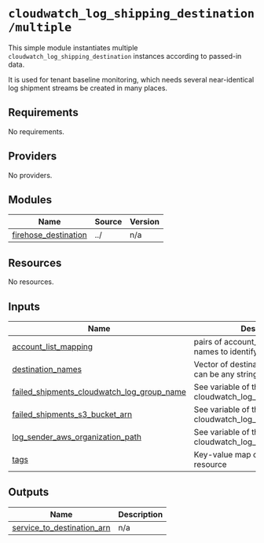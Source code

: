 # `cloudwatch_log_shipping_destination/multiple`

This simple module instantiates multiple `cloudwatch_log_shipping_destination` instances according to passed-in data.

It is used for tenant baseline monitoring, which needs several near-identical log shipment streams be created in many places.
<!-- BEGIN_TF_DOCS -->
## Requirements

No requirements.

## Providers

No providers.

## Modules

| Name | Source | Version |
|------|--------|---------|
| <a name="module_firehose_destination"></a> [firehose\_destination](#module\_firehose\_destination) | ../ | n/a |

## Resources

No resources.

## Inputs

| Name | Description | Type | Default | Required |
|------|-------------|------|---------|:--------:|
| <a name="input_account_list_mapping"></a> [account\_list\_mapping](#input\_account\_list\_mapping) | pairs of account\_ids and account names to identify tenants | `map(string)` | `{}` | no |
| <a name="input_destination_names"></a> [destination\_names](#input\_destination\_names) | Vector of destination names, which can be any string | `set(string)` | n/a | yes |
| <a name="input_failed_shipments_cloudwatch_log_group_name"></a> [failed\_shipments\_cloudwatch\_log\_group\_name](#input\_failed\_shipments\_cloudwatch\_log\_group\_name) | See variable of the same name in cloudwatch\_log\_shipping\_destination | `string` | n/a | yes |
| <a name="input_failed_shipments_s3_bucket_arn"></a> [failed\_shipments\_s3\_bucket\_arn](#input\_failed\_shipments\_s3\_bucket\_arn) | See variable of the same name in cloudwatch\_log\_shipping\_destination | `string` | n/a | yes |
| <a name="input_log_sender_aws_organization_path"></a> [log\_sender\_aws\_organization\_path](#input\_log\_sender\_aws\_organization\_path) | See variable of the same name in cloudwatch\_log\_shipping\_destination | `string` | n/a | yes |
| <a name="input_tags"></a> [tags](#input\_tags) | Key-value map of tags for the resource | `map(string)` | `{}` | no |

## Outputs

| Name | Description |
|------|-------------|
| <a name="output_service_to_destination_arn"></a> [service\_to\_destination\_arn](#output\_service\_to\_destination\_arn) | n/a |
<!-- END_TF_DOCS -->